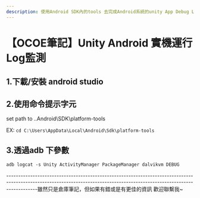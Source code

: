 ```yaml
---
description: 使用Android SDK內的tools 去完成Android系統的unity App Debug Log
---
```


# 【OCOE筆記】Unity Android 實機運行Log監測

## 1.下載/安裝 android studio 

## 2.使用命令提示字元

set path to ..Android\SDK\platform-tools

EX:  `cd C:\Users\AppData\Local\Android\Sdk\platform-tools`

## 3.透過adb 下參數

```
adb logcat -s Unity ActivityManager PackageManager dalvikvm DEBUG
```



-------------------------------------------------------------------------------------------------------------------------------------------------------------------------雖然只是倉庫筆記，但如果有錯或是有更佳的資訊 歡迎聯繫我~

